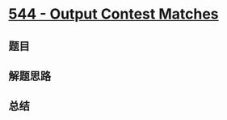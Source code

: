 # [544 - Output Contest Matches](https://leetcode.com/problems/output-contest-matches/)

## 题目


## 解题思路


## 总结


